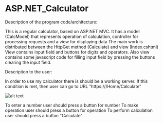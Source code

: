 # ASP.NET_Calculator

Description of the program code/architecture:

This is a regular calculator, based on ASP.NET MVC.
It has a model (CalcModel) that represents operation of calculation, controller for processing requests and a view for displaying data
The main work is distributed between the HttpGet method (Calculate) and view (Index.cshtml)
View contains input field and buttons for digits and operators. Also view contains some javascript code for filling input field by pressing the buttons clearing the input field.

Description to the user:

In order to use my calculator there is should be a working server.
If this condition is met, then user can go to URL "https://<localhost adress for local server>/Home/Calculate"

![alt text](https://github.com/[VladAveryanov]/[ASP.NET_Calculator]/blob/[master]/asp.net_calc.png?raw=true)

To enter a number user should press a button for number
To make operation user should press a button for operation
To perform calculation user should press a button "Calculate"
